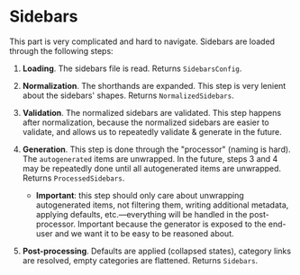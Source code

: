 # Sidebars

This part is very complicated and hard to navigate. Sidebars are loaded through the following steps:

1. **Loading**. The sidebars file is read. Returns `SidebarsConfig`.
2. **Normalization**. The shorthands are expanded. This step is very lenient about the sidebars' shapes. Returns `NormalizedSidebars`.
3. **Validation**. The normalized sidebars are validated. This step happens after normalization, because the normalized sidebars are easier to validate, and allows us to repeatedly validate & generate in the future.
4. **Generation**. This step is done through the "processor" (naming is hard). The `autogenerated` items are unwrapped. In the future, steps 3 and 4 may be repeatedly done until all autogenerated items are unwrapped. Returns `ProcessedSidebars`.

   - **Important**: this step should only care about unwrapping autogenerated items, not filtering them, writing additional metadata, applying defaults, etc.—everything will be handled in the post-processor. Important because the generator is exposed to the end-user and we want it to be easy to be reasoned about.
5. **Post-processing**. Defaults are applied (collapsed states), category links are resolved, empty categories are flattened. Returns `Sidebars`.
